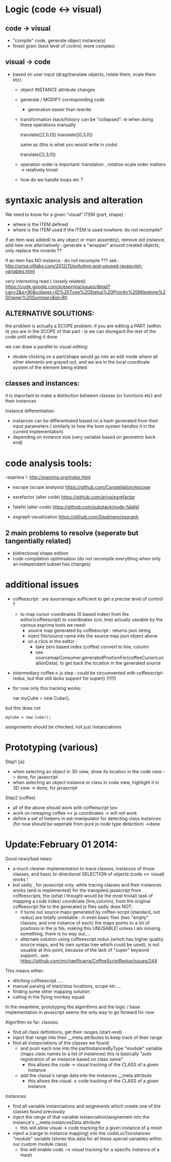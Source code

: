 
Logic (code <-> visual)
=======================

code -> visual
--------------
- "compile" code, generate object instance(s)
- finest grain (best level of control, more complex)

visual -> code
--------------
- based on user input (drag/translate objects, rotate them, scale them etc):
  * object INSTANCE attribute changes 
  * generate / MODIFY corresponding code
    * generation easier than rewrite
  * transformation stack/history can be "collapsed": ie when doing these operations manually
    
    translate([2,0,O])
    translate([0,3,0])
    
    same as (this is what you would write in code)
    
    translate([2,3,0])
  
  * operation order is important: translation , rotation scale order matters -> relatively trivial
  * how do we handle loops etc ? 


syntaxic analysis and alteration
================================

We need to know for a given "visual" ITEM (part, shape)
- where is the ITEM  defined
- where is the ITEM used
if the ITEM is used nowhere: do not recompile? 

if an item was added( to any object or main assembly), remove old instance, add new one
alternatively : generate a "wrapper" around created objects, only replace the innards ??

if an item has NO instance : do not recompile ??? 
  see : http://ariya.ofilabs.com/2012/11/polluting-and-unused-javascript-variables.html

very interesting read ( closely related):
https://code.google.com/p/esprima/issues/detail?can=2&q=90&colspec=ID%20Type%20Status%20Priority%20Milestone%20Owner%20Summary&id=90

ALTERNATIVE SOLUTIONS:
---------------------
the problem is actually a SCOPE problem: 
if you are editing a PART (within it) you are in the SCOPE of that part : ie we can disregard
the rest of the code until editing it done

we can draw a parallel to visual editing: 
  - double clicking on a part/shape would go into an edit mode where all other elements are grayed out,
  and we are in the local coordinate system of the element being edited

classes and instances:
---------------------
it is important to make a distinction between classes (or functions etc) and their instances

Instance differentiation:
 - instances can be differentiated based on a hash generated from their input parameters (
similarly to how the bom system handles it in the current implementation)
  - depending on instance size (very variable based on geometric back end) 

code analysis tools:
====================
-esprima !:
 http://esprima.org/index.html

- escope (scope analysis)
  https://github.com/Constellation/escope

- esrefactor (alter code)
  https://github.com/ariya/esrefactor

- falafel (alter code) https://github.com/substack/node-falafel

- esgraph visualization https://github.com/Swatinem/esgraph

2 main problems to resolve (seperate but tangentially related)
-------------------------
- bidirectional shape edition
- code compilation optimisation (do not recompile everything when
 only an independant subset has changes)


additional issues
=================
- coffeescript : are sourcemaps sufficient to get a precise level of control ?
  * to map cursor coordinates (0 based index) from the editor(coffeescript) to coordinates (col, line) actually
useable by the various esprima tools we need: 
      * source map generated by coffeescript : returns json string
      * inject file/source name into the source map json object above
      * on a click in the editor : 
        - take zero based index (coffee) convert to line, column
        - use sourcemapConsumer.generatedPositionFor(coffeeCursorLocationData); to get back the location in the generated source

- intermediary coffee-> js step : could be circumvented with coffeescript-redux, but that 
still lacks support for super() (!!!!!)

- for now only this tracking works:

    var myCube = new Cube();

but this does not

    myCube = new Cube(); 

assignments should be checked, not just instanciations

Prototyping (various)
=====================
Step1 (js)
- when selecting an object in 3D view, show its location in the code view -> done, for javascript
- when selecting an object instance or class in code view, highlight it in 3D view -> done, for javascript


Step2 (coffee)
- all of the above should work with coffeescript too: 
- work on remaping coffee <-> js coordinates -> will not work
- define a set of helpers in ast-manipulator for detecting class instances (for now should be seperate from pure js node type detection) ->done


Update:February 01 2014:
========================
Good news/bad news:
- a much cleaner implementation to trace classes, instances of those classes, and basic bi-directional SELECTION of objects
(code <-> visual) works !
- but sadly , for javascript only: 
while tracing classes and their instances works (and is implemented) for the transpiled javascript from coffeescripts, 
the (what I thought would be the most trivial) task of mapping a code index/ coordinate (line,column), from the original coffeescript
file to the generated js files sadly does NOT:
  * it turns out source maps generated by coffee-script (standard, not redux) are totally unreliable : in even basic files
(two "empty" classes, and one instance of each) the maps points to a lot of positions in the js file, making this UNUSABLE!
  unless I am missing something, there is no way out....
  * alternate solution using coffeescript redux (which has higher quality source maps, and its own syntax tree which could be used), is not usuable at this point, because of the lack of "super" keyword support...see: https://github.com/michaelficarra/CoffeeScriptRedux/issues/244

This means either:
 * ditching coffeescript ....
 * manual parsing of start/stop locations, scope etc ...
 * finding some other mapping solution
 * calling in the flying monkey squad

In the meantime, prototyping the algorithms and the logic / base implementation in javascript seems the only way to go forward for now

Algorithm so far:
classes:
- find all class definitions, get their ranges (start-end)
- inject that range into their __meta attributes to keep track of their range
- find all instanciations of the classes we found:
    * and push each one into the partInstancesByType "module" variable (maps class names to a list of instances)
    this is basically "auto registration of an instance based on class name"
      * this allows the code -> visual tracking of the CLASS of a given instance
    * add the classe's range data into the instances __meta attribute 
      * this allows the visual -> code tracking of the CLASS of a given instance

Instances:
- find all variable instanciations and asignments which create one of the classes found previously
- inject the range of that variable instanciation/asignement into the instance's __meta.instancesData attribute
  * this will allow visual -> code tracking for a given instance of a mesh
- inject a (range to instance mapping) into the codeLocToinstances "module" variable (stores this data for all these special
variables within our custom module class) 
  * this will enable code --> visual tracking for a specific instance of a mesh


